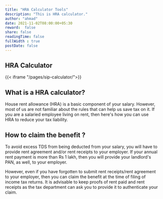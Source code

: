 ```yaml
---
title: "HRA Calculator Tools"
description: "This is HRA calculator."
author: "ahmad"
date: 2021-11-02T08:00:00+05:30
reward:  false
share: false
readingTime: false
fullWidth : true
postDate: false
---
```


## HRA Calculator


{{< iframe "/pages/sip-calculator/">}}

## What is a HRA calculator?
House rent allowance (HRA) is a basic component of your salary. However, most of us are not familiar about the rules that can help us save tax on it. If you are a salaried employee living on rent, then here's how you can use HRA to reduce your tax liability.


## How to claim the benefit ?

To avoid excess TDS from being deducted from your salary, you will have to provide rent agreement and/or rent receipts to your employer. If your annual rent payment is more than Rs 1 lakh, then you will provide your landlord's PAN, as well, to your employer.

However, even if you have forgotten to submit rent receipts/rent agreement to your employer, then you can claim the benefit at the time of filing of income tax returns. It is advisable to keep proofs of rent paid and rent receipts as the tax department can ask you to provide it to authenticate your claim.

